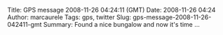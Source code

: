 Title: GPS message 2008-11-26 04:24:11 (GMT)
Date: 2008-11-26 04:24
Author: marcaurele
Tags: gps, twitter
Slug: gps-message-2008-11-26-042411-gmt
Summary: Found a nice bungalow and now it's time ...

<div id="gmap_20081125_202411" class="gmap"></div><script type="text/javascript">var gmap_20081125_202411={latitude:7.59661,longitude:99.0333,date:"2008-11-26 04:24:11 GMT",message:"Found a nice bungalow and now it's time to check the sea temperature :)"};</script><script type="text/javascript" src="http://maps.google.com/maps?file=api&v=2&key=ABQIAAAAQAIOvERX26PIpIrh8sl_gRTtWEQBmOtJcMt1yzdnv7RWxqz1XxS_KYfmkM8Ye2Ypnzn4_F4H1HTKLQ"></script><script type="text/javascript" src="/theme/js/syl_googlemaps.js"></script>
